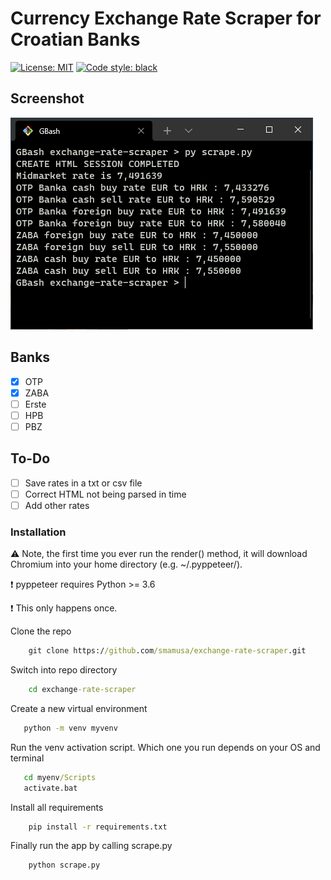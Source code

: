 # Currency Exchange Rate Scraper for Croatian Banks
[![License: MIT](https://img.shields.io/github/license/smamusa/exchange-rate-scraper)](https://github.com/smamusa/exchange-rate-scraper/blob/master/LICENSE.md) 
[![Code style: black](https://img.shields.io/badge/code%20style-black-000000.svg)](https://github.com/psf/black)


## Screenshot

![Screenshot](https://github.com/smamusa/banke-tecaj-python/blob/master/Screenshot.png?raw=true)

## Banks

- [x] OTP
- [x] ZABA
- [ ] Erste
- [ ] HPB
- [ ] PBZ

## To-Do

- [ ] Save rates in a txt or csv file
- [ ] Correct HTML not being parsed in time
- [ ] Add other rates

### Installation

:warning: Note, the first time you ever run the render() method, it will download Chromium into your home directory (e.g. ~/.pyppeteer/).

:exclamation: pyppeteer requires Python >= 3.6

:exclamation: This only happens once.

Clone the repo

```cmd
    git clone https://github.com/smamusa/exchange-rate-scraper.git
```

Switch into repo directory

```cmd
    cd exchange-rate-scraper
```

Create a new virtual environment

```cmd
   python -m venv myvenv
```

Run the venv activation script. Which one you run depends on your OS and terminal

```cmd
   cd myenv/Scripts
   activate.bat
```

Install all requirements

```cmd
    pip install -r requirements.txt
```

Finally run the app by calling scrape.py

```cmd
    python scrape.py
```
